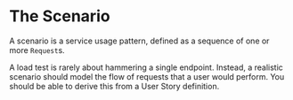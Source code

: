 # The Scenario

A scenario is a service usage pattern, defined as a sequence of one or more `Request`s.

A load test is rarely about hammering a single endpoint. Instead, a realistic scenario should model the flow of requests that a user would perform. You should be able to derive this from a User Story definition.
